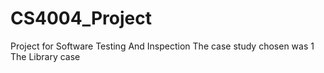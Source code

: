 # CS4004_Project
Project for Software Testing And Inspection
The case study chosen was 1 The Library case
